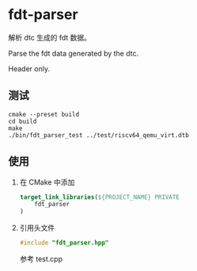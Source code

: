 # fdt-parser

解析 dtc 生成的 fdt 数据。

Parse the fdt data generated by the dtc. 

Header only.

## 测试

```shell
cmake --preset build
cd build
make
./bin/fdt_parser_test ../test/riscv64_qemu_virt.dtb
```

## 使用

1. 在 CMake 中添加

    ```cmake
    target_link_libraries(${PROJECT_NAME} PRIVATE
        fdt_parser
    )
    ```

2. 引用头文件

    ```c++
    #include "fdt_parser.hpp"
    ```

    参考 test.cpp

